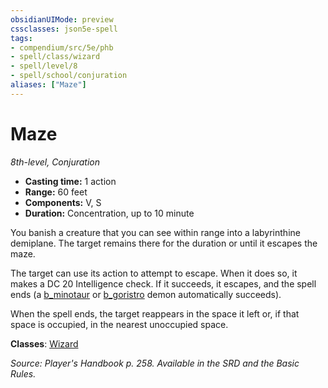 ```yaml
---
obsidianUIMode: preview
cssclasses: json5e-spell
tags:
- compendium/src/5e/phb
- spell/class/wizard
- spell/level/8
- spell/school/conjuration
aliases: ["Maze"]
---
```

# Maze
*8th-level, Conjuration*  

- **Casting time:** 1 action
- **Range:** 60 feet
- **Components:** V, S
- **Duration:** Concentration, up to 10 minute

You banish a creature that you can see within range into a labyrinthine demiplane. The target remains there for the duration or until it escapes the maze.

The target can use its action to attempt to escape. When it does so, it makes a DC 20 Intelligence check. If it succeeds, it escapes, and the spell ends (a [b_minotaur](b_minotaur.md) or [b_goristro](b_goristro.md) demon automatically succeeds).

When the spell ends, the target reappears in the space it left or, if that space is occupied, in the nearest unoccupied space.

**Classes**: [Wizard](wizard.md)

*Source: Player's Handbook p. 258. Available in the SRD and the Basic Rules.*